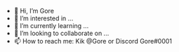 - 👋 Hi, I’m Gore
- 👀 I’m interested in ...
- 🌱 I’m currently learning ...
- 💞️ I’m looking to collaborate on ...
- 📫 How to reach me: Kik @Gore or Discord Gore#0001

<!---
Gore0/Gore0 is a ✨ special ✨ repository because its `README.md` (this file) appears on your GitHub profile.
You can click the Preview link to take a look at your changes.
--->
